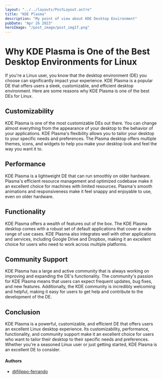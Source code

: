 ```yaml
---
layout: "../../layouts/PostLayout.astro"
title: "KDE Plasma"
description: "My point of view about KDE Desktop Environment"
pubDate: "Apr 26 2023"
heroImage: "/post_image/post_img17.png"
---
```


# Why KDE Plasma is One of the Best Desktop Environments for Linux

If you're a Linux user, you know that the desktop environment (DE) you choose can significantly impact your experience. KDE Plasma is a popular DE that offers users a sleek, customizable, and efficient desktop environment. Here are some reasons why KDE Plasma is one of the best DEs for Linux.

## Customizability

KDE Plasma is one of the most customizable DEs out there. You can change almost everything from the appearance of your desktop to the behavior of your applications. KDE Plasma's flexibility allows you to tailor your desktop to your specific needs and preferences. The Plasma desktop offers multiple themes, icons, and widgets to help you make your desktop look and feel the way you want it to.

## Performance

KDE Plasma is a lightweight DE that can run smoothly on older hardware. Plasma's efficient resource management and optimized codebase make it an excellent choice for machines with limited resources. Plasma's smooth animations and responsiveness make it feel snappy and enjoyable to use, even on older hardware.

## Functionality

KDE Plasma offers a wealth of features out of the box. The KDE Plasma desktop comes with a robust set of default applications that cover a wide range of use cases. KDE Plasma also integrates well with other applications and services, including Google Drive and Dropbox, making it an excellent choice for users who need to work across multiple platforms.

## Community Support

KDE Plasma has a large and active community that is always working on improving and expanding the DE's functionality. The community's passion for KDE Plasma means that users can expect frequent updates, bug fixes, and new features. Additionally, the KDE community is incredibly welcoming and helpful, making it easy for users to get help and contribute to the development of the DE.

## Conclusion

KDE Plasma is a powerful, customizable, and efficient DE that offers users an excellent Linux desktop experience. Its customizability, performance, functionality, and community support make it an excellent choice for users who want to tailor their desktop to their specific needs and preferences. Whether you're a seasoned Linux user or just getting started, KDE Plasma is an excellent DE to consider.

#### Authors

- [@filippo-ferrando](https://www.github.com/filippo-ferrando)